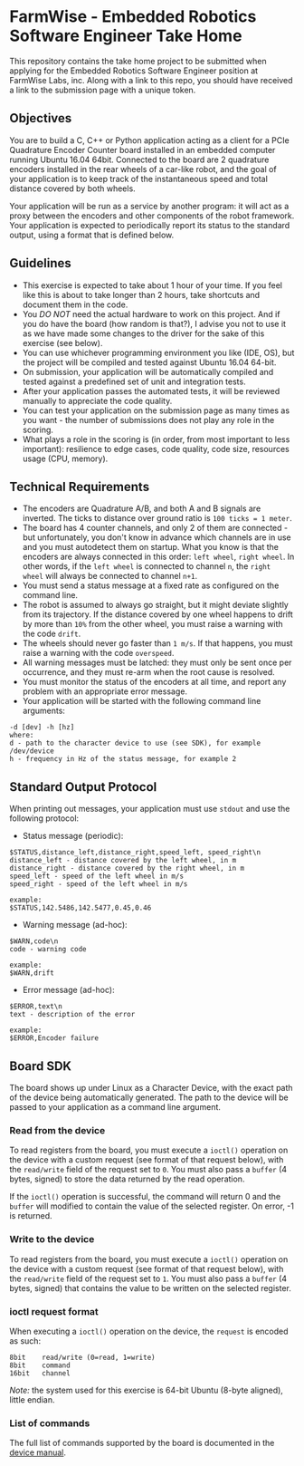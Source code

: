 # FarmWise - Embedded Robotics Software Engineer Take Home
This repository contains the take home project to be submitted when applying for the Embedded Robotics Software Engineer
position at FarmWise Labs, inc.
Along with a link to this repo, you should have received a link to the submission page with a unique token.

## Objectives
You are to build a C, C++ or Python application acting as a client for a PCIe Quadrature Encoder Counter board installed
in an embedded computer running Ubuntu 16.04 64bit. Connected to the board are 2 quadrature encoders installed in the 
rear wheels of a car-like robot, and the  goal of your application is to keep track of the instantaneous speed and total
distance covered by both wheels. 

Your application will be run as a service by another program: it will act as a proxy between the encoders and other
components of the robot framework. Your application is expected to periodically report its status to the standard
output, using a format that is defined below.

## Guidelines
* This exercise is expected to take about 1 hour of your time. If you feel like this is about to take longer than 2
  hours, take shortcuts and document them in the code.
* You *DO NOT* need the actual hardware to work on this project. And if you do have the board (how random is that?),
  I advise you not to use it as we have made some changes to the driver for the sake of this exercise (see below).
* You can use whichever programming environment you like (IDE, OS), but the project will be compiled and tested against
  Ubuntu 16.04 64-bit.
* On submission, your application will be automatically compiled and tested against a predefined set of unit and
  integration tests.
* After your application passes the automated tests, it will be reviewed manually to appreciate the code quality.
* You can test your application on the submission page as many times as you want - the number of submissions does not
  play any role in the scoring.
* What plays a role in the scoring is (in order, from most important to less important): resilience to edge cases,
  code quality, code size, resources usage (CPU, memory).

## Technical Requirements
* The encoders are Quadrature A/B, and both A and B signals are inverted. The ticks to distance over ground ratio is
  `100 ticks = 1 meter`. 
* The board has 4 counter channels, and only 2 of them are connected - but unfortunately, you don't know in advance
  which channels are in use and you must autodetect them on startup. What you know is that the encoders are always
  connected in this order: `left wheel`, `right wheel`. In other words, if the `left wheel` is connected to channel `n`,
  the `right wheel` will always be connected to channel `n+1`.
* You must send a status message at a fixed rate as configured on the command line.
* The robot is assumed to always go straight, but it might deviate slightly from its trajectory. If the distance covered
  by one wheel happens to drift by more than `10%` from the other wheel, you must raise a warning with the code `drift`.
* The wheels should never go faster than `1 m/s`. If that happens, you must raise a warning with the code `overspeed`.
* All warning messages must be latched: they must only be sent once per occurrence, and they must re-arm when the
  root cause is resolved.
* You must monitor the status of the encoders at all time, and report any problem with an appropriate error message.
* Your application will be started with the following command line arguments: 
```
-d [dev] -h [hz] 
where:
d - path to the character device to use (see SDK), for example /dev/device
h - frequency in Hz of the status message, for example 2
```

## Standard Output Protocol
When printing out messages, your application must use `stdout` and use the following protocol:
* Status message (periodic):
```
$STATUS,distance_left,distance_right,speed_left, speed_right\n
distance_left - distance covered by the left wheel, in m
distance_right - distance covered by the right wheel, in m
speed_left - speed of the left wheel in m/s
speed_right - speed of the left wheel in m/s

example:
$STATUS,142.5486,142.5477,0.45,0.46
```
* Warning message (ad-hoc):
```
$WARN,code\n
code - warning code

example:
$WARN,drift
```
* Error message (ad-hoc):
```
$ERROR,text\n
text - description of the error

example:
$ERROR,Encoder failure
```

## Board SDK
The board shows up under Linux as a Character Device, with the exact path of the device being automatically generated.
The path to the device will be passed to your application as a command line argument.


### Read from the device
To read registers from the board, you must execute a `ioctl()` operation on the device with a custom request (see
format of that request below), with the `read/write` field of the request set to `0`.
You must also pass a `buffer` (4 bytes, signed) to store the data returned by the read operation.

If the `ioctl()` operation is successful, the command will return 0 and the `buffer` will modified to contain the value
of the selected register. On error, -1 is returned.

### Write to the device
To read registers from the board, you must execute a `ioctl()` operation on the device with a custom request (see
format of that request below), with the `read/write` field of the request set to `1`.
You must also pass a `buffer` (4 bytes, signed) that contains the value to be written on the selected register.

### ioctl request format
When executing a `ioctl()` operation on the device, the `request` is encoded as such:
```
8bit    read/write (0=read, 1=write)
8bit    command
16bit   channel
```
*Note:* the system used for this exercise is 64-bit Ubuntu (8-byte aligned), little endian.

### List of commands
The full list of commands supported by the board is documented in the [device manual](Deva001%20Manual%20V24.pdf).


